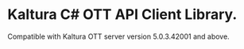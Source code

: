 # Kaltura C# OTT API Client Library.
Compatible with Kaltura OTT server version 5.0.3.42001 and above.

